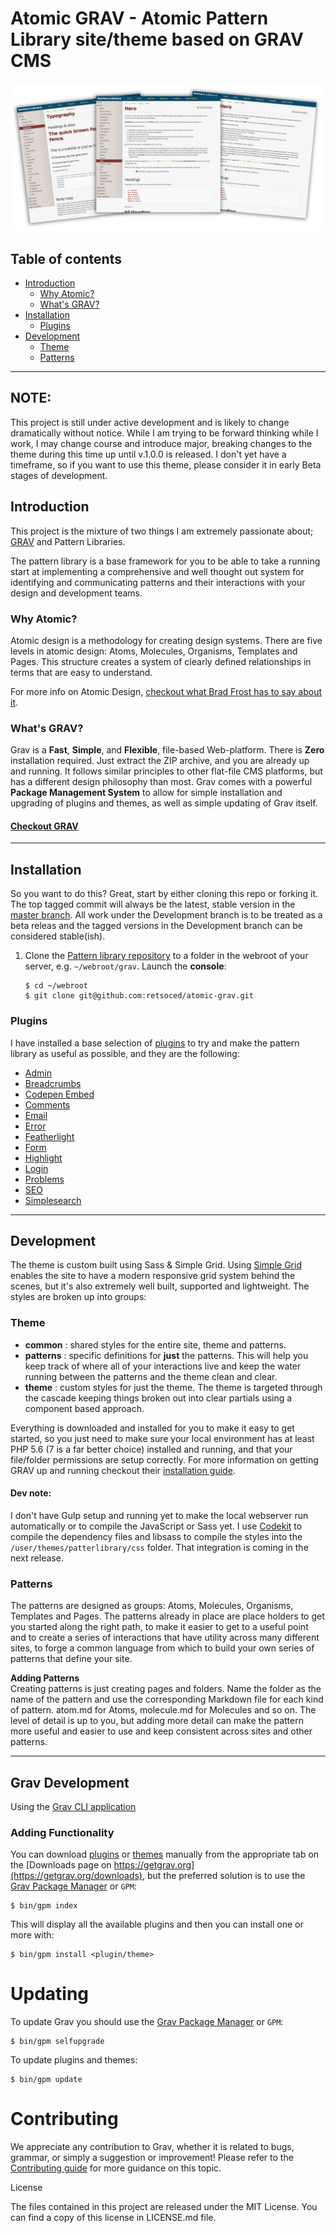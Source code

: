 # Atomic GRAV - Atomic Pattern Library site/theme based on GRAV CMS

[![pattern library screenshot](atomic-pattern-library.png)](http://pattern-library.decoster.design)

## Table of contents

- [Introduction](#introduction)
    - [Why Atomic?](#why-atomic)
    - [What's GRAV?](#whats-grav)
- [Installation](#installation)
    - [Plugins](#plugins)
- [Development](#development)
  - [Theme](#theme)
  - [Patterns](#patterns)

---

## NOTE:   
This project is still under active development and is likely to change dramatically without notice. While I am trying to be forward thinking while I work, I may change course and introduce major, breaking changes to the theme during this time up until v.1.0.0 is released. I don't yet have a timeframe, so if you want to use this theme, please consider it in early Beta stages of development.

## Introduction

This project is the mixture of two things I am extremely passionate about; [GRAV](https://getgrav.org "Get GRAV - the best Flat-file CMS platform") and Pattern Libraries.

The pattern library is a base framework for you to be able to take a running start at implementing a comprehensive and well thought out system for identifying and communicating patterns and their interactions with your design and development teams.

### Why Atomic?

Atomic design is a methodology for creating design systems. There are five levels in atomic design: Atoms, Molecules, Organisms, Templates and Pages. This structure creates a system of clearly defined relationships in terms that are easy to understand.

For more info on Atomic Design, [checkout what Brad Frost has to say about it](http://bradfrost.com/blog/post/atomic-web-design/ "Atomic Web Design").

### What's GRAV?

Grav is a **Fast**, **Simple**, and **Flexible**, file-based Web-platform.  There is **Zero** installation required.  Just extract the ZIP archive, and you are already up and running.  It follows similar principles to other flat-file CMS platforms, but has a different design philosophy than most. Grav comes with a powerful **Package Management System** to allow for simple installation and upgrading of plugins and themes, as well as simple updating of Grav itself.

#### [Checkout GRAV](https://getgrav.org "Get GRAV - the best Flat-file CMS platform")

---

## Installation

So you want to do this? Great, start by either cloning this repo or forking it. The top tagged commit will always be the latest, stable version in the [master branch](https://github.com/retsoced/atomic-grav/tree/master). All work under the Development branch is to be treated as a beta releas and the tagged versions in the Development branch can be considered stable(ish).

1. Clone the [Pattern library repository](https://github.com/retsoced/atomic-grav) to a folder in the webroot of your server, e.g. `~/webroot/grav`. Launch the **console**:
   ```
   $ cd ~/webroot
   $ git clone git@github.com:retsoced/atomic-grav.git
   ```
### Plugins

I have installed a base selection of [plugins](https://getgrav.org/downloads/plugins) to try and make the pattern library as useful as possible, and they are the following:

* [Admin](https://github.com/getgrav/grav-plugin-admin)
* [Breadcrumbs](https://github.com/getgrav/grav-plugin-breadcrumbs)
* [Codepen Embed](https://github.com/andrewscofield/grav-plugin-codepen-embed)
* [Comments](https://github.com/getgrav/grav-plugin-comments)
* [Email](https://github.com/getgrav/grav-plugin-email)
* [Error](https://github.com/getgrav/grav-plugin-error)
* [Featherlight](https://github.com/getgrav/grav-plugin-featherlight)
* [Form](https://github.com/getgrav/grav-plugin-form)
* [Highlight](https://github.com/getgrav/grav-plugin-highlight)
* [Login](https://github.com/getgrav/grav-plugin-login)
* [Problems](https://github.com/getgrav/grav-plugin-problems)
* [SEO](https://github.com/paulmassen/grav-plugin-seo)
* [Simplesearch](https://github.com/getgrav/grav-plugin-simplesearch)

---

## Development

The theme is custom built using Sass & Simple Grid. Using [Simple Grid](http://simple-grid.io) enables the site to have a modern responsive grid system behind the scenes, but it's also extremely well built, supported and lightweight. The styles are broken up into groups:

### Theme

* **common** : shared styles for the entire site, theme and patterns.
* **patterns** : specific definitions for **just** the patterns. This will help you keep track of where all of your interactions live and keep the water running between the patterns and the theme clean and clear.
* **theme** : custom styles for just the theme. The theme is targeted through the cascade keeping things broken out into clear partials using a component based approach.

Everything is downloaded and installed for you to make it easy to get started, so you just need to make sure your local environment has at least PHP 5.6 (7 is a far better choice) installed and running, and that your file/folder permissions are setup correctly. For more information on getting GRAV up and running checkout their [installation guide](https://learn.getgrav.org/basics/installation).

#### Dev note:   
I don't have Gulp setup and running yet to make the local webserver run automatically or to compile the JavaScript or Sass yet. I use [Codekit](https://codekitapp.com/) to compile the dependency files and libsass to compile the styles into the `/user/themes/patterlibrary/css` folder. That integration is coming in the next release.

### Patterns

The patterns are designed as groups: Atoms, Molecules, Organisms, Templates and Pages. The patterns already in place are place holders to get you started along the right path, to make it easier to get to a useful point and to create a series of interactions that have utility across many different sites, to forge a common language from which to build your own series of patterns that define your site.

**Adding Patterns**   
Creating patterns is just creating pages and folders. Name the folder as the name of the pattern and use the corresponding Markdown file for each kind of pattern. atom.md for Atoms, molecule.md for Molecules and so on. The level of detail is up to you, but adding more detail can make the pattern more useful and easier to use and keep consistent across sites and other patterns.

---

## Grav Development

Using the [Grav CLI application](https://learn.getgrav.org/advanced/grav-cli)

### Adding Functionality

You can download [plugins](https://getgrav.org/downloads/plugins) or [themes](https://getgrav.org/downloads/themes) manually from the appropriate tab on the [Downloads page on https://getgrav.org](https://getgrav.org/downloads), but the preferred solution is to use the [Grav Package Manager](https://learn.getgrav.org/advanced/grav-gpm) or `GPM`:

```
$ bin/gpm index
```

This will display all the available plugins and then you can install one or more with:

```
$ bin/gpm install <plugin/theme>
```

# Updating

To update Grav you should use the [Grav Package Manager](https://learn.getgrav.org/advanced/grav-gpm) or `GPM`:

```
$ bin/gpm selfupgrade
```

To update plugins and themes:

```
$ bin/gpm update
```


# Contributing
We appreciate any contribution to Grav, whether it is related to bugs, grammar, or simply a suggestion or improvement! Please refer to the [Contributing guide](CONTRIBUTING.md) for more guidance on this topic.

License

The files contained in this project are released under the MIT License. You can find a copy of this license in LICENSE.md file.
